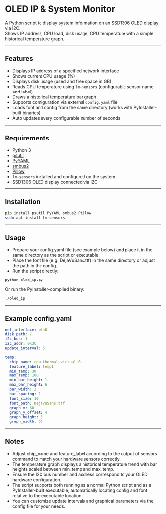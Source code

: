 # OLED IP & System Monitor

A Python script to display system information on an SSD1306 OLED display via I2C.  
Shows IP address, CPU load, disk usage, CPU temperature with a simple historical temperature graph.

---

## Features

- Displays IP address of a specified network interface  
- Shows current CPU usage (%)  
- Displays disk usage (used and free space in GB)  
- Reads CPU temperature using `lm-sensors` (configurable sensor name and label)  
- Draws a historical temperature bar graph  
- Supports configuration via external `config.yaml` file  
- Loads font and config from the same directory (works with PyInstaller-built binaries)  
- Auto updates every configurable number of seconds  

---

## Requirements

- Python 3  
- [psutil](https://pypi.org/project/psutil/)  
- [PyYAML](https://pypi.org/project/PyYAML/)  
- [smbus2](https://pypi.org/project/smbus2/)  
- [Pillow](https://pypi.org/project/Pillow/)  
- `lm-sensors` installed and configured on the system  
- SSD1306 OLED display connected via I2C  

---

## Installation

```bash
pip install psutil PyYAML smbus2 Pillow
sudo apt install lm-sensors
```

---
## Usage
- Prepare your config.yaml file (see example below) and place it in the same directory as the script or executable.
- Place the font file (e.g. DejaVuSans.ttf) in the same directory or adjust the path in the config.
- Run the script directly:

```bash
python oled_ip.py
```
Or run the PyInstaller-compiled binary:
```bash
./oled_ip
```
---

## Example config.yaml
```yaml
net_interface: eth0
disk_path: /
i2c_bus: 1
i2c_addr: 0x3C
update_interval: 5

temp:
  chip_name: cpu_thermal-virtual-0
  feature_label: temp1
  min_temp: 30
  max_temp: 100
  min_bar_height: 1
  max_bar_height: 6
  bar_width: 2
  bar_spacing: 1
  font_size: 10
  font_path: DejaVuSans.ttf
  graph_x: 60
  graph_y_offset: 4
  graph_height: 6
  graph_width: 50

```
---

## Notes
- Adjust chip_name and feature_label according to the output of sensors command to match your hardware sensors correctly.
- The temperature graph displays a historical temperature trend with bar heights scaled between min_temp and max_temp.
- Ensure the I2C bus number and address correspond to your OLED hardware configuration.
- The script supports both running as a normal Python script and as a PyInstaller-built executable, automatically locating config and font relative to the executable location.
- You can customize update intervals and graphical parameters via the config file for your needs.
